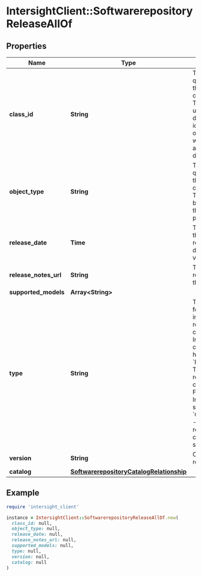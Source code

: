 # IntersightClient::SoftwarerepositoryReleaseAllOf

## Properties

| Name | Type | Description | Notes |
| ---- | ---- | ----------- | ----- |
| **class_id** | **String** | The fully-qualified name of the instantiated, concrete type. This property is used as a discriminator to identify the type of the payload when marshaling and unmarshaling data. | [default to &#39;softwarerepository.Release&#39;] |
| **object_type** | **String** | The fully-qualified name of the instantiated, concrete type. The value should be the same as the &#39;ClassId&#39; property. | [default to &#39;softwarerepository.Release&#39;] |
| **release_date** | **Time** | The date when the file was released or distributed by its vendor. | [optional] |
| **release_notes_url** | **String** | The URL for the release notes of this image. | [optional] |
| **supported_models** | **Array&lt;String&gt;** |  | [optional] |
| **type** | **String** | The platform type for which the images are released. This can be a Fabric Interconnect or compute server hardware. * &#x60;FabricSwitch&#x60; - The images in a release that correspond to Fabric Interconnect switches. * &#x60;ComputeSystem&#x60; - The images in a release that correspond to servers. | [optional][default to &#39;FabricSwitch&#39;] |
| **version** | **String** | Cisco provided release version. | [optional] |
| **catalog** | [**SoftwarerepositoryCatalogRelationship**](SoftwarerepositoryCatalogRelationship.md) |  | [optional] |

## Example

```ruby
require 'intersight_client'

instance = IntersightClient::SoftwarerepositoryReleaseAllOf.new(
  class_id: null,
  object_type: null,
  release_date: null,
  release_notes_url: null,
  supported_models: null,
  type: null,
  version: null,
  catalog: null
)
```

